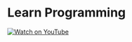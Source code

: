 # Learn Programming

[![Watch on YouTube](resources/thumbnail_youtube.png)](https://youtu.be/XrTHpw6Nlm0 "Watch on YouTube")
